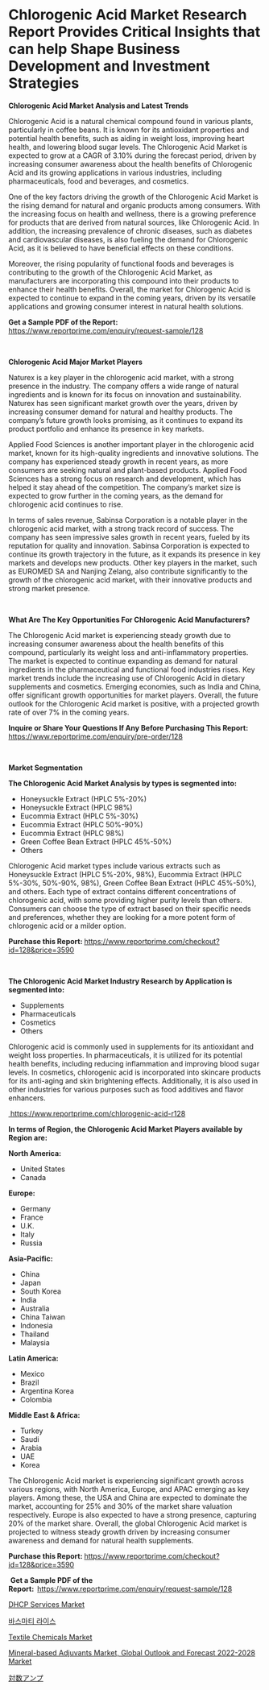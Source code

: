<p><h1>Chlorogenic Acid Market Research Report Provides Critical Insights that can help Shape Business Development and Investment Strategies</h1></p><p><strong>Chlorogenic Acid Market Analysis and Latest Trends</strong></p>
<p><p>Chlorogenic Acid is a natural chemical compound found in various plants, particularly in coffee beans. It is known for its antioxidant properties and potential health benefits, such as aiding in weight loss, improving heart health, and lowering blood sugar levels. The Chlorogenic Acid Market is expected to grow at a CAGR of 3.10% during the forecast period, driven by increasing consumer awareness about the health benefits of Chlorogenic Acid and its growing applications in various industries, including pharmaceuticals, food and beverages, and cosmetics.</p><p>One of the key factors driving the growth of the Chlorogenic Acid Market is the rising demand for natural and organic products among consumers. With the increasing focus on health and wellness, there is a growing preference for products that are derived from natural sources, like Chlorogenic Acid. In addition, the increasing prevalence of chronic diseases, such as diabetes and cardiovascular diseases, is also fueling the demand for Chlorogenic Acid, as it is believed to have beneficial effects on these conditions.</p><p>Moreover, the rising popularity of functional foods and beverages is contributing to the growth of the Chlorogenic Acid Market, as manufacturers are incorporating this compound into their products to enhance their health benefits. Overall, the market for Chlorogenic Acid is expected to continue to expand in the coming years, driven by its versatile applications and growing consumer interest in natural health solutions.</p></p>
<p><strong>Get a Sample PDF of the Report:&nbsp;</strong> <a href="https://www.reportprime.com/enquiry/request-sample/128">https://www.reportprime.com/enquiry/request-sample/128</a></p>
<p>&nbsp;</p>
<p><strong>Chlorogenic Acid Major Market Players</strong></p>
<p><p>Naturex is a key player in the chlorogenic acid market, with a strong presence in the industry. The company offers a wide range of natural ingredients and is known for its focus on innovation and sustainability. Naturex has seen significant market growth over the years, driven by increasing consumer demand for natural and healthy products. The company’s future growth looks promising, as it continues to expand its product portfolio and enhance its presence in key markets.</p><p>Applied Food Sciences is another important player in the chlorogenic acid market, known for its high-quality ingredients and innovative solutions. The company has experienced steady growth in recent years, as more consumers are seeking natural and plant-based products. Applied Food Sciences has a strong focus on research and development, which has helped it stay ahead of the competition. The company’s market size is expected to grow further in the coming years, as the demand for chlorogenic acid continues to rise.</p><p>In terms of sales revenue, Sabinsa Corporation is a notable player in the chlorogenic acid market, with a strong track record of success. The company has seen impressive sales growth in recent years, fueled by its reputation for quality and innovation. Sabinsa Corporation is expected to continue its growth trajectory in the future, as it expands its presence in key markets and develops new products. Other key players in the market, such as EUROMED SA and Nanjing Zelang, also contribute significantly to the growth of the chlorogenic acid market, with their innovative products and strong market presence.</p></p>
<p>&nbsp;</p>
<p><strong>What Are The Key Opportunities For Chlorogenic Acid Manufacturers?</strong></p>
<p><p>The Chlorogenic Acid market is experiencing steady growth due to increasing consumer awareness about the health benefits of this compound, particularly its weight loss and anti-inflammatory properties. The market is expected to continue expanding as demand for natural ingredients in the pharmaceutical and functional food industries rises. Key market trends include the increasing use of Chlorogenic Acid in dietary supplements and cosmetics. Emerging economies, such as India and China, offer significant growth opportunities for market players. Overall, the future outlook for the Chlorogenic Acid market is positive, with a projected growth rate of over 7% in the coming years.</p></p>
<p><strong>Inquire or Share Your Questions If Any Before Purchasing This Report:</strong> <a href="https://www.reportprime.com/enquiry/pre-order/128">https://www.reportprime.com/enquiry/pre-order/128</a></p>
<p>&nbsp;</p>
<p><strong>Market Segmentation</strong></p>
<p><strong>The Chlorogenic Acid Market Analysis by types is segmented into:</strong></p>
<p><ul><li>Honeysuckle Extract (HPLC 5%-20%)</li><li>Honeysuckle Extract (HPLC 98%)</li><li>Eucommia Extract (HPLC 5%-30%)</li><li>Eucommia Extract (HPLC 50%-90%)</li><li>Eucommia Extract (HPLC 98%)</li><li>Green Coffee Bean Extract (HPLC 45%-50%)</li><li>Others</li></ul></p>
<p><p>Chlorogenic Acid market types include various extracts such as Honeysuckle Extract (HPLC 5%-20%, 98%), Eucommia Extract (HPLC 5%-30%, 50%-90%, 98%), Green Coffee Bean Extract (HPLC 45%-50%), and others. Each type of extract contains different concentrations of chlorogenic acid, with some providing higher purity levels than others. Consumers can choose the type of extract based on their specific needs and preferences, whether they are looking for a more potent form of chlorogenic acid or a milder option.</p></p>
<p><strong>Purchase this Report:&nbsp;</strong><a href="https://www.reportprime.com/checkout?id=128&price=3590">https://www.reportprime.com/checkout?id=128&price=3590</a></p>
<p>&nbsp;</p>
<p><strong>The Chlorogenic Acid Market Industry Research by Application is segmented into:</strong></p>
<p><ul><li>Supplements</li><li>Pharmaceuticals</li><li>Cosmetics</li><li>Others</li></ul></p>
<p><p>Chlorogenic acid is commonly used in supplements for its antioxidant and weight loss properties. In pharmaceuticals, it is utilized for its potential health benefits, including reducing inflammation and improving blood sugar levels. In cosmetics, chlorogenic acid is incorporated into skincare products for its anti-aging and skin brightening effects. Additionally, it is also used in other industries for various purposes such as food additives and flavor enhancers.</p></p>
<p><a href="https://www.reportprime.com/chlorogenic-acid-r128">&nbsp;https://www.reportprime.com/chlorogenic-acid-r128</a></p>
<p><strong>In terms of Region, the Chlorogenic Acid Market Players available by Region are:</strong></p>
<p>
    <p> <strong> North America: </strong>
        <ul>
            <li>United States</li>
            <li>Canada</li>
        </ul>
        </p> 
    <p> <strong> Europe: </strong>
        <ul>
            <li>Germany</li>
            <li>France</li>
            <li>U.K.</li>
            <li>Italy</li>
            <li>Russia</li>
        </ul>
        </p> 
    <p> <strong> Asia-Pacific: </strong>
        <ul>
            <li>China</li>
            <li>Japan</li>
            <li>South Korea</li>
            <li>India</li>
            <li>Australia</li>
            <li>China Taiwan</li>
            <li>Indonesia</li>
            <li>Thailand</li>
            <li>Malaysia</li>
        </ul>
        </p> 
    <p> <strong> Latin America: </strong>
        <ul>
            <li>Mexico</li>
            <li>Brazil</li>
            <li>Argentina Korea</li>
            <li>Colombia</li>
        </ul>
        </p> 
    <p> <strong> Middle East & Africa: </strong>
        <ul>
            <li>Turkey</li>
            <li>Saudi</li>
            <li>Arabia</li>
            <li>UAE</li>
            <li>Korea</li>
        </ul>
    </p>
    </p>
<p><p>The Chlorogenic Acid market is experiencing significant growth across various regions, with North America, Europe, and APAC emerging as key players. Among these, the USA and China are expected to dominate the market, accounting for 25% and 30% of the market share valuation respectively. Europe is also expected to have a strong presence, capturing 20% of the market share. Overall, the global Chlorogenic Acid market is projected to witness steady growth driven by increasing consumer awareness and demand for natural health supplements.</p></p>
<p><strong>Purchase this Report: </strong><a href="https://www.reportprime.com/checkout?id=128&price=3590">https://www.reportprime.com/checkout?id=128&price=3590</a></p>
<p>&nbsp;<strong>Get a Sample PDF of the Report:&nbsp;&nbsp;</strong><a href="https://www.reportprime.com/enquiry/request-sample/128">https://www.reportprime.com/enquiry/request-sample/128</a></p>
<p><strong></strong></p>
<p><p><a href="https://issuu.com/reportprime-2/docs/dhcp-services-market-size-2030.pptx">DHCP Services Market</a></p><p><a href="https://medium.com/@mogontaenal_1539/%EA%B8%80%EB%A1%9C%EB%B2%8C-%EB%B0%94%EC%8A%A4%EB%A7%88%ED%8B%B0-%EC%8C%80-%EC%8B%9C%EC%9E%A5-%EB%B6%84%EC%84%9D-%EB%8F%99%ED%96%A5-%EC%98%88%EC%B8%A1-%EB%B0%8F-%EC%84%B1%EC%9E%A5-%EA%B8%B0%ED%9A%8C-2024-2031-%EC%9D%84-%EB%8B%A4%EB%A3%AC-128%ED%8E%98%EC%9D%B4%EC%A7%80-%EB%B3%B4%EA%B3%A0%EC%84%9C-e4c359039178">바스마티 라이스</a></p><p><a href="https://github.com/dancokkoe288/Market-Research-Report-List-1/blob/main/textile-chemicals-market.md">Textile Chemicals Market</a></p><p><a href="https://medium.com/@williambatz78/global-mineral-based-adjuvants-market-global-outlook-and-forecast-2022-2028-market-status-2024-ce1bb95c7446">Mineral-based Adjuvants Market, Global Outlook and Forecast 2022-2028 Market</a></p><p><a href="https://medium.com/@wilmerwalsh1/2024%E5%B9%B4%E3%81%8B%E3%82%892031%E5%B9%B4%E3%81%BE%E3%81%A7%E3%81%AE%E6%9C%9F%E9%96%93%E3%81%AB%E4%BA%88%E6%B8%AC%E3%81%95%E3%82%8C%E3%82%8B%E5%AF%BE%E6%95%B0%E5%A2%97%E5%B9%85%E5%99%A8%E5%B8%82%E5%A0%B4%E3%81%AE%E5%8B%95%E5%90%91%E3%81%A8%E6%88%90%E9%95%B7%E3%83%89%E3%83%A9%E3%82%A4%E3%83%90%E3%83%BC%E3%82%92%E5%88%86%E6%9E%90%E3%81%99%E3%82%8B-b52a243f4c46">対数アンプ</a></p></p>